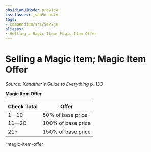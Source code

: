 ```yaml
---
obsidianUIMode: preview
cssclasses: json5e-note
tags:
- compendium/src/5e/xge
aliases:
- Selling a Magic Item; Magic Item Offer
---
```

# Selling a Magic Item; Magic Item Offer
*Source: Xanathar's Guide to Everything p. 133* 

**Magic Item Offer**

| Check Total | Offer |
|-------------|-------|
| 1—10 | 50% of base price |
| 11—20 | 100% of base price |
| 21+ | 150% of base price |
^magic-item-offer
